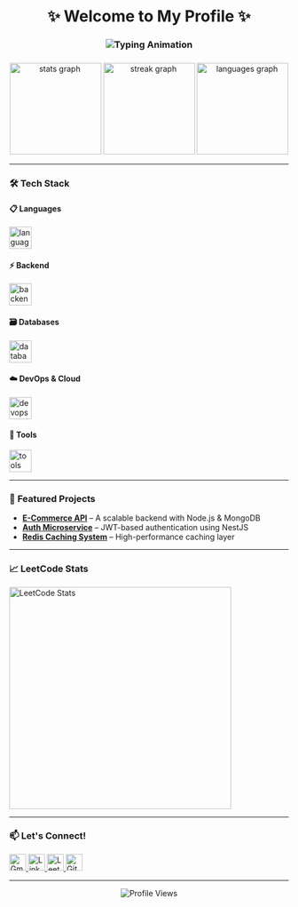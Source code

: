 <h1 align="center"> 
  ✨ Welcome to My Profile ✨ 
</h1>

<h3 align="center">
  <img src="https://readme-typing-svg.demolab.com?font=Fira+Code&size=25&duration=3000&pause=500&color=7F3FBF&center=true&vCenter=true&width=500&lines=Hi!+I'm+AbdalRhman;Backend+Developer+from+Egypt+🇪🇬;Node.js+%7C+NestJS+%7C+TypeScript;Open-Source+Enthusiast" alt="Typing Animation" />
</h3>

###

<div align="center">
  <img src="https://github-readme-stats.vercel.app/api?username=Abdalrhman45&hide_title=false&hide_rank=false&show_icons=true&include_all_commits=true&count_private=true&disable_animations=false&theme=radical&locale=en&hide_border=true&bg_color=0D1117" height="165" alt="stats graph" />
  <img src="https://github-readme-streak-stats.herokuapp.com/?user=Abdalrhman45&theme=radical&hide_border=true&background=0D1117" height="165" alt="streak graph"  />
  <img src="https://github-readme-stats.vercel.app/api/top-langs?username=Abdalrhman45&locale=en&hide_title=false&layout=compact&card_width=320&langs_count=8&theme=radical&hide_border=true&bg_color=0D1117" height="165" alt="languages graph"  />
</div>

---

### 🛠️ **Tech Stack**

<h4 align="left">📋 Languages</h4>
<div align="left">
  <img src="https://skillicons.dev/icons?i=js,ts,python,java" height="40" alt="languages" />
</div>

<h4 align="left">⚡ Backend</h4>
<div align="left">
  <img src="https://skillicons.dev/icons?i=nodejs,express,nestjs,graphql" height="40" alt="backend" />
</div>

<h4 align="left">🗃️ Databases</h4>
<div align="left">
  <img src="https://skillicons.dev/icons?i=mongodb,postgres,mysql,redis,sqlite" height="40" alt="databases" />
</div>

<h4 align="left">☁️ DevOps & Cloud</h4>
<div align="left">
  <img src="https://skillicons.dev/icons?i=docker,kubernetes,aws,gcp,nginx" height="40" alt="devops" />
</div>

<h4 align="left">🔧 Tools</h4>
<div align="left">
  <img src="https://skillicons.dev/icons?i=git,github,linux,bash,vscode,postman" height="40" alt="tools" />
</div>

---

### 🌟 **Featured Projects**
<!-- Replace with your actual project links -->
- **[E-Commerce API](https://github.com/Abdalrhman45/ecommerce-api)** – A scalable backend with Node.js & MongoDB  
- **[Auth Microservice](https://github.com/Abdalrhman45/auth-service)** – JWT-based authentication using NestJS  
- **[Redis Caching System](https://github.com/Abdalrhman45/redis-caching)** – High-performance caching layer  

---

### 📈 **LeetCode Stats**
<div align="left">
  <a href="https://leetcode.com/u/AbdalrhmanSaber/" target="_blank">
    <img src="https://leetcard.jacoblin.cool/AbdalrhmanSaber?theme=dark&font=Roboto&ext=contest" alt="LeetCode Stats" width="400" />
  </a>
</div>

---

### 📫 **Let's Connect!**
<div align="left">
  <a href="mailto:abdalrhmansaber54@gmail.com">
    <img src="https://img.shields.io/badge/Gmail-D14836?style=for-the-badge&logo=gmail&logoColor=white" height="30" alt="Gmail" />
  </a>
  <a href="https://linkedin.com/in/abdalrhman-saber">
    <img src="https://img.shields.io/badge/LinkedIn-0077B5?style=for-the-badge&logo=linkedin&logoColor=white" height="30" alt="LinkedIn" />
  </a>
  <a href="https://leetcode.com/u/AbdalrhmanSaber/">
    <img src="https://img.shields.io/badge/LeetCode-FFA116?style=for-the-badge&logo=leetcode&logoColor=black" height="30" alt="LeetCode" />
  </a>
  <a href="https://github.com/Abdalrhman45">
    <img src="https://img.shields.io/badge/GitHub-181717?style=for-the-badge&logo=github&logoColor=white" height="30" alt="GitHub" />
  </a>
</div>

---

<p align="center">
  <img src="https://komarev.com/ghpvc/?username=Abdalrhman45&label=Profile%20Views&color=7F3FBF&style=flat" alt="Profile Views" />
</p>

